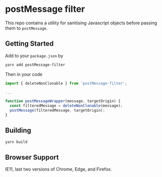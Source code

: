 # postMessage filter

This repo contains a utility for sanitising Javascript objects before passing them to `postMessage`.

## Getting Started

Add to your `package.json` by

```sh
yarn add postMessage-filter
```

Then in your code

```js
import { deleteNonClonable } from 'postMessage-filter';

...

function postMessageWrapper(message, targetOrigin) {
  const filteredMessage = deleteNonClonable(message);
  postMessage(filteredMessage, targetOrigin);
}
```

## Building

```sh
yarn build
```

## Browser Support

IE11, last two versions of Chrome, Edge, and Firefox.
